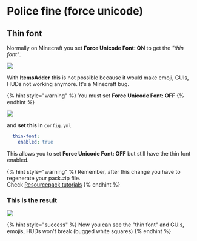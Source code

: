 # Police fine \(force unicode\)

## Thin font

Normally on Minecraft you set **Force Unicode Font: ON** to get the _"thin font"_.

![](../../../.gitbook/assets/immagine%20%284%29.png)

  
With **ItemsAdder** this is not possible because it would make emoji, GUIs, HUDs not working anymore. It's a Minecraft bug.

{% hint style="warning" %}
You must set **Force Unicode Font: OFF** 
{% endhint %}

![](../../../.gitbook/assets/immagine%20%283%29.png)

and **set this** in `config.yml`

```yaml
  thin-font:
    enabled: true
```

This allows you to set **Force Unicode Font: OFF** but still have the thin font enabled.

{% hint style="warning" %}
Remember, after this change you have to regenerate your pack.zip file.   
Check [Resourcepack tutorials](../../resourcepack-hosting/)
{% endhint %}

### This is the result

![](../../../.gitbook/assets/immagine%20%286%29.png)

{% hint style="success" %}
Now you can see the "thin font" and GUIs, emojis, HUDs won't break \(bugged white squares\)
{% endhint %}

